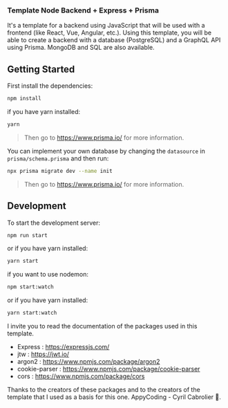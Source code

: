 ### Template Node Backend + Express + Prisma

It's a template for a backend using JavaScript that will be used with a frontend (like React, Vue, Angular, etc.).
Using this template, you will be able to create a backend with a database (PostgreSQL) and a GraphQL API using Prisma.
MongoDB and SQL are also available.

## Getting Started

First install the dependencies:

```bash
npm install
```

if you have yarn installed:

```bash
yarn
```

> Then go to https://www.prisma.io/ for more information.

You can implement your own database by changing the `datasource` in `prisma/schema.prisma` and then run:

```bash
npx prisma migrate dev --name init
```

> Then go to https://www.prisma.io/ for more information.

## Development

To start the development server:

```bash
npm run start
```

or if you have yarn installed:

```bash
yarn start
```

if you want to use nodemon:

```bash
npm start:watch
```

or if you have yarn installed:

```bash
yarn start:watch
```

I invite you to read the documentation of the packages used in this template.

- Express : https://expressjs.com/
- jtw : https://jwt.io/
- argon2 : https://www.npmjs.com/package/argon2
- cookie-parser : https://www.npmjs.com/package/cookie-parser
- cors : https://www.npmjs.com/package/cors

Thanks to the creators of these packages and to the creators of the template that I used as a basis for this one.
AppyCoding -  Cyril Cabrolier 🖤.